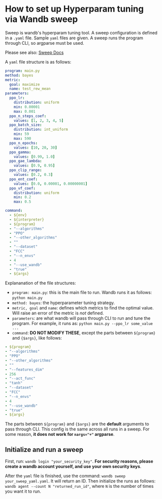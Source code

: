 # How to set up Hyperparam tuning via Wandb sweep
Sweep is wandb's hyperparam tuning tool. A sweep configuration is defined in a `.yaml` file. Sample `yaml` files are given.
A sweep runs the program through CLI, so argparse must be used.

Please see also: [Sweep Docs](https://docs.wandb.ai/guides/sweeps)

A `yaml` file structure is as follows:
```yaml
program: main.py
method: bayes
metric:
  goal: maximize
  name: test_rew_mean
parameters:
  ppo_lr:
    distribution: uniform
    min: 0.00001
    max: 0.001
  ppo_n_steps_coef:
    values: [1, 2, 3, 4, 5]
  ppo_batch_size:
    distribution: int_uniform
    min: 59
    max: 590
  ppo_n_epochs:
    values: [10, 20, 30]
  ppo_gamma:
    values: [0.99, 1.0]
  ppo_gae_lambda:
    values: [0.9, 0.95]
  ppo_clip_range:
    values: [0.2, 0.3]
  ppo_ent_coef:
    values: [0.0, 0.00001, 0.00000001]
  ppo_vf_coef:
    distribution: uniform
    min: 0.2
    max: 0.5

command:
  - ${env}
  - ${interpreter}
  - ${program}
  - "--algorithms"
  - "PPO"
  - "--other_algorithms"
  - ""
  - "--dataset"
  - "FCC"
  - "--n_envs"
  - 4
  - "--use_wandb"
  - "true"
  - ${args}
```

Explananation of the file structures:
- `program: main.py`: this is the main file to run. Wandb runs it as follows: `python main.py`
- `method: bayes`: the hyperparameter tuning strategy. 
- `metric, goal` and `name`: defines which metrics to find the optimal value. Will raise an error of the metric is *not* defined.
- `parameters`: are what wandb will pass through CLI to run and tune the program. For example, it runs as: `python main.py --ppo_lr some_value ...`
- `command`: **DO NOT MODIFY THESE**, except the parts between `${program}` and `{$args}`, like follows:
```yaml
- ${program}
- "--algorithms"
- "PPO"
- "--other_algorithms"
- ""
- "--features_dim"
- 256
- "--act_func"
- "tanh"
- "--dataset"
- "FCC"
- "--n_envs"
- 4
- "--use_wandb"
- "true"
- ${args}
```

The parts between `${program}` and `{$args}` are the **default** arguments to pass through CLI. This config is the same across all runs in a sweep.
For some reason, **it does not work for `nargs="+"` argparse**.

## Initialize and run a sweep
First, run: `wandb login "your_security_key"`. **For security reasons, please create a wandb account yourself, and use your own security keys**.

After the `yaml` file is finished, use the command: `wandb sweep your_sweep_yaml.yaml`. It will return an ID. Then initialize the runs as follows:
`wandb agent --count N "returned_run_id"`, where `N` is the number of times you want it to run.

